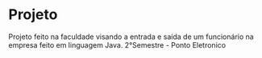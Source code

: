 # Projeto 
Projeto feito na faculdade visando a entrada e saída de um funcionário na empresa
feito em linguagem Java.
2°Semestre - Ponto Eletronico
